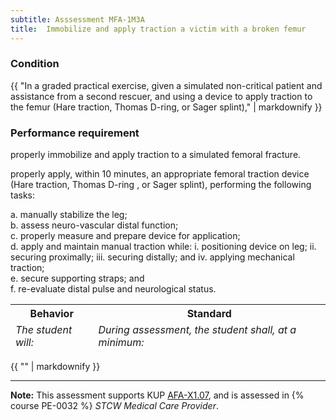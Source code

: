 ```yaml
---
subtitle: Asssessment MFA-1M3A
title:  Immobilize and apply traction a victim with a broken femur
---
```




### Condition

{{ "In a graded practical exercise, given a simulated non-critical patient and assistance from a second rescuer, and using a device to apply traction to the femur (Hare traction, Thomas D-ring, or Sager splint)," | markdownify }}

### Performance requirement 

<table width='100%' class='Guidelines'>
 <thead>
 <tr>
     <th class='thirty'>Behavior</th>
     <th class='seventy'>Standard</th>
 </tr>
 <tr>
     <td><em>The student will:</em></td>
     <td><em>During assessment, the student shall, at a minimum:</em></td>
 </tr>
 </thead>
 <tbody>


<!--rowstart-->

properly immobilize and apply traction to a simulated femoral fracture.

<!--cellbreak-->

properly apply, within 10 minutes, an appropriate femoral traction device (Hare traction, Thomas D-ring , or Sager splint), performing the following tasks:

a. manually stabilize the leg;  
b. assess neuro-vascular distal function;  
c. properly measure and prepare device for application;  
d. apply and maintain manual traction while:
        i. positioning device on leg;
        ii. securing proximally;
        iii. securing distally; and
        iv. applying mechanical traction;  
e. secure supporting straps; and  
f. re-evaluate distal pulse and neurological status.

<!--rowend-->


 </tbody>
 </table>

{{ "" | markdownify }}


*****

**Note:** This assessment supports KUP [AFA-X1.07]({{site.baseurl}}/tables/641.html#AFA-X1.07), and is assessed in  {% course  PE-0032 %}  *STCW Medical Care Provider*. 

